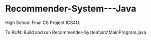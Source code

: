 # Recommender-System---Java
High School Final CS Project ICS4U.


To RUN: Build and run Recommender-System\src\MainProgram.java
